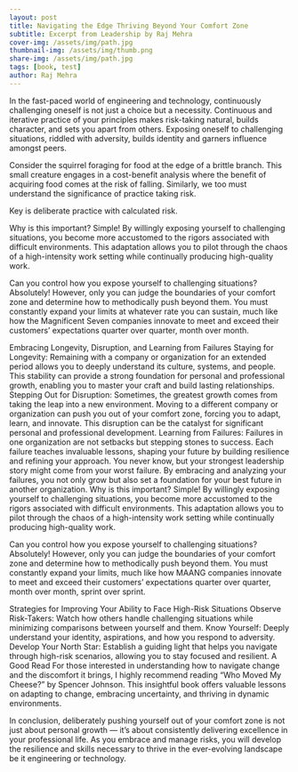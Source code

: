 ```yaml
---
layout: post
title: Navigating the Edge Thriving Beyond Your Comfort Zone
subtitle: Excerpt from Leadership by Raj Mehra
cover-img: /assets/img/path.jpg
thumbnail-img: /assets/img/thumb.png
share-img: /assets/img/path.jpg
tags: [book, test]
author: Raj Mehra
---
```


In the fast-paced world of engineering and technology, continuously challenging oneself is not just a choice but a necessity. Continuous and iterative practice of your principles makes risk-taking natural, builds character, and sets you apart from others. Exposing oneself to challenging situations, riddled with adversity, builds identity and garners influence amongst peers.

Consider the squirrel foraging for food at the edge of a brittle branch. This small creature engages in a cost-benefit analysis where the benefit of acquiring food comes at the risk of falling. Similarly, we too must understand the significance of practice taking risk.

Key is deliberate practice with calculated risk.

Why is this important?
Simple! By willingly exposing yourself to challenging situations, you become more accustomed to the rigors associated with difficult environments. This adaptation allows you to pilot through the chaos of a high-intensity work setting while continually producing high-quality work.

Can you control how you expose yourself to challenging situations?
Absolutely! However, only you can judge the boundaries of your comfort zone and determine how to methodically push beyond them. You must constantly expand your limits at whatever rate you can sustain, much like how the Magnificent Seven companies innovate to meet and exceed their customers’ expectations quarter over quarter, month over month.

Embracing Longevity, Disruption, and Learning from Failures
Staying for Longevity: Remaining with a company or organization for an extended period allows you to deeply understand its culture, systems, and people. This stability can provide a strong foundation for personal and professional growth, enabling you to master your craft and build lasting relationships.
Stepping Out for Disruption: Sometimes, the greatest growth comes from taking the leap into a new environment. Moving to a different company or organization can push you out of your comfort zone, forcing you to adapt, learn, and innovate. This disruption can be the catalyst for significant personal and professional development.
Learning from Failures: Failures in one organization are not setbacks but stepping stones to success. Each failure teaches invaluable lessons, shaping your future by building resilience and refining your approach. You never know, but your strongest leadership story might come from your worst failure. By embracing and analyzing your failures, you not only grow but also set a foundation for your best future in another organization.
Why is this important?
Simple! By willingly exposing yourself to challenging situations, you become more accustomed to the rigors associated with difficult environments. This adaptation allows you to pilot through the chaos of a high-intensity work setting while continually producing high-quality work.

Can you control how you expose yourself to challenging situations?
Absolutely! However, only you can judge the boundaries of your comfort zone and determine how to methodically push beyond them. You must constantly expand your limits, much like how MAANG companies innovate to meet and exceed their customers’ expectations quarter over quarter, month over month, sprint over sprint.

Strategies for Improving Your Ability to Face High-Risk Situations
Observe Risk-Takers: Watch how others handle challenging situations while minimizing comparisons between yourself and them.
Know Yourself: Deeply understand your identity, aspirations, and how you respond to adversity.
Develop Your North Star: Establish a guiding light that helps you navigate through high-risk scenarios, allowing you to stay focused and resilient.
A Good Read
For those interested in understanding how to navigate change and the discomfort it brings, I highly recommend reading “Who Moved My Cheese?” by Spencer Johnson. This insightful book offers valuable lessons on adapting to change, embracing uncertainty, and thriving in dynamic environments.

In conclusion, deliberately pushing yourself out of your comfort zone is not just about personal growth — it’s about consistently delivering excellence in your professional life. As you embrace and manage risks, you will develop the resilience and skills necessary to thrive in the ever-evolving landscape be it engineering or technology.